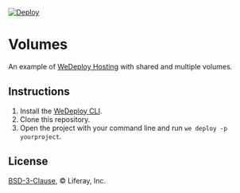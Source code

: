 [![Deploy](https://cdn.wedeploy.com/images/deploy.svg)](https://console.wedeploy.com/deploy?repo=https://github.com/wedeploy-examples/volumes-example)

# Volumes

An example of [WeDeploy Hosting](https://wedeploy.com/docs/hostig/) with shared and multiple volumes.

## Instructions

1. Install the [WeDeploy CLI](https://wedeploy.com/docs/intro/using-the-command-line/).
2. Clone this repository.
3. Open the project with your command line and run `we deploy -p yourproject`.

## License

[BSD-3-Clause](./LICENSE.md), © Liferay, Inc.
